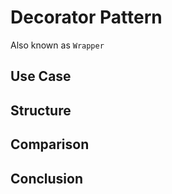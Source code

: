# Decorator Pattern

Also known as `Wrapper`

## Use Case

## Structure

## Comparison

## Conclusion